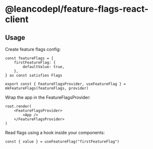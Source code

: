 # @leancodepl/feature-flags-react-client

## Usage

Create feature flags config:

```
const featureFlags = {
    firstFeatureFlag: {
        defaultValue: true,
    },
} as const satisfies Flags

export const { FeatureFlagsProvider, useFeatureFlag } = mkFeatureFlags(featureFlags, provider)
```

Wrap the app in the FeatureFlagsProvider:

```
root.render(
    <FeatureFlagsProvider>
        <App />
    </FeatureFlagsProvider>
)
```

Read flags using a hook inside your components:

```
const { value } = useFeatureFlag("firstFeatureFlag")
```
